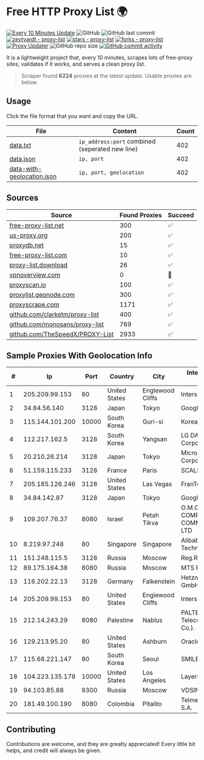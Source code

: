 
# Free HTTP Proxy List 🌍

[![Every 10 Minutes Update](https://github.com/mertguvencli/http-proxy-list/actions/workflows/main.yml/badge.svg?branch=main)](https://github.com/mertguvencli/http-proxy-list/actions/workflows/main.yml)
![GitHub](https://img.shields.io/github/license/mertguvencli/http-proxy-list)
![GitHub last commit](https://img.shields.io/github/last-commit/mertguvencli/http-proxy-list)
[![zevtyardt - proxy-list](https://img.shields.io/static/v1?label=zevtyardt&message=proxy-list&color=blue&logo=github)](https://github.com/zevtyardt/proxy-list "Go to GitHub repo")
[![stars - proxy-list](https://img.shields.io/github/stars/zevtyardt/proxy-list?style=social)](https://github.com/zevtyardt/proxy-list)
[![forks - proxy-list](https://img.shields.io/github/forks/zevtyardt/proxy-list?style=social)](https://github.com/zevtyardt/proxy-list)
[![Proxy Updater](https://github.com/zevtyardt/proxy-list/workflows/Proxy%20Updater/badge.svg)](https://github.com/zevtyardt/proxy-list/actions?query=workflow:"Proxy+Updater")
![GitHub repo size](https://img.shields.io/github/repo-size/zevtyardt/proxy-list)
[![GitHub commit activity](https://img.shields.io/github/commit-activity/m/zevtyardt/proxy-list?logo=commits)](https://github.com/zevtyardt/proxy-list/commits/main)

It is a lightweight project that, every 10 minutes, scrapes lots of free-proxy sites, validates if it works, and serves a clean proxy list.

> Scraper found **6224** proxies at the latest update. Usable proxies are below.

## Usage

Click the file format that you want and copy the URL.

|File|Content|Count|
|----|-------|-----|
|[data.txt](https://raw.githubusercontent.com/mertguvencli/http-proxy-list/main/proxy-list/data.txt)|`ip_address:port` combined (seperated new line)|402|
|[data.json](https://raw.githubusercontent.com/mertguvencli/http-proxy-list/main/proxy-list/data.json)|`ip, port`|402|
|[data-with-geolocation.json](https://raw.githubusercontent.com/mertguvencli/http-proxy-list/main/proxy-list/data-with-geolocation.json)|`ip, port, geolocation`|402|

## Sources

|Source|Found Proxies|Succeed|
|------|-------------|-------|
|[free-proxy-list.net](https://free-proxy-list.net)|300|✅|
|[us-proxy.org](https://www.us-proxy.org)|200|✅|
|[proxydb.net](http://proxydb.net)|15|✅|
|[free-proxy-list.com](https://free-proxy-list.com/?page=&port=&type%5B%5D=http&type%5B%5D=https&up_time=0&search=Search)|10|✅|
|[proxy-list.download](https://www.proxy-list.download/HTTP)|26|✅|
|[vpnoverview.com](https://vpnoverview.com/privacy/anonymous-browsing/free-proxy-servers)|0|🚫|
|[proxyscan.io](https://www.proxyscan.io)|100|✅|
|[proxylist.geonode.com](https://proxylist.geonode.com/api/proxy-list?limit=300&page=1&sort_by=lastChecked&sort_type=desc&protocols=http,https)|300|✅|
|[proxyscrape.com](https://api.proxyscrape.com/v2/?request=displayproxies&protocol=http&timeout=10000&country=all&ssl=all&anonymity=all)|1171|✅|
|[github.com/clarketm/proxy-list](https://raw.githubusercontent.com/clarketm/proxy-list/master/proxy-list-raw.txt)|400|✅|
|[github.com/monosans/proxy-list](https://raw.githubusercontent.com/monosans/proxy-list/main/proxies/http.txt)|769|✅|
|[github.com/TheSpeedX/PROXY-List](https://raw.githubusercontent.com/TheSpeedX/PROXY-List/master/http.txt)|2933|✅|


## Sample Proxies With Geolocation Info

|#|Ip|Port|Country|City|Internet Service Provider|
|-|--|----|-------|----|-------------------------|
|1|205.209.99.153|80|United States|Englewood Cliffs|Interserver, Inc|
|2|34.84.56.140|3128|Japan|Tokyo|Google LLC|
|3|115.144.101.200|10000|South Korea|Guri-si|Korea Telecom|
|4|112.217.162.5|3128|South Korea|Yangsan|LG DACOM Corporation|
|5|20.210.26.214|3128|Japan|Tokyo|Microsoft Corporation|
|6|51.159.115.233|3128|France|Paris|SCALEWAY|
|7|205.185.126.246|3128|United States|Las Vegas|FranTech Solutions|
|8|34.84.142.87|3128|Japan|Tokyo|Google LLC|
|9|109.207.76.37|8080|Israel|Petah Tikva|O.M.C. COMPUTERS & COMMUNICATIONS LTD|
|10|8.219.97.248|80|Singapore|Singapore|Alibaba (US) Technology Co., Ltd.|
|11|151.248.115.5|3128|Russia|Moscow|Reg.Ru|
|12|89.175.164.38|8080|Russia|Moscow|MTS PJSC|
|13|116.202.22.13|3128|Germany|Falkenstein|Hetzner Online GmbH|
|14|205.209.99.153|80|United States|Englewood Cliffs|Interserver, Inc|
|15|212.14.243.29|8080|Palestine|Nablus|PALTEL (Palestine Telecommunications Co.).|
|16|129.213.95.20|80|United States|Ashburn|Oracle Corporation|
|17|115.68.221.147|80|South Korea|Seoul|SMILESERV|
|18|104.223.135.178|10000|United States|Los Angeles|LayerHost|
|19|94.103.85.88|9300|Russia|Moscow|VDSINA|
|20|181.49.100.190|8080|Colombia|Pitalito|Telmex Colombia S.A.|



## Contributing

Contributions are welcome, and they are greatly appreciated! Every
little bit helps, and credit will always be given.

